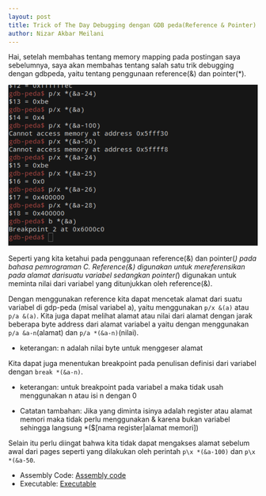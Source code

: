 ```yaml
---
layout: post
title: Trick of The Day Debugging dengan GDB peda(Reference & Pointer)
author: Nizar Akbar Meilani
---
```

Hai, setelah membahas tentang memory mapping pada postingan saya sebelumnya, saya akan membahas tentang salah satu trik debugging dengan gdbpeda, yaitu tentang penggunaan reference(&) dan pointer(*).

![trick of the day 1](https://raw.githubusercontent.com/nizarakbarm/nizarakbarm.github.io/master/images/trick_of_the_day1.png "Reference & Pointer")

Seperti yang kita ketahui pada penggunaan reference(&) dan pointer(*) pada bahasa pemrograman C. Reference(&) digunakan untuk mereferensikan pada alamat darisuatu variabel sedangkan pointer(*) digunakan untuk meminta nilai dari variabel yang ditunjukkan oleh reference(&).

Dengan menggunakan reference kita dapat mencetak alamat dari suatu variabel di gdp-peda (misal variabel a), yaitu menggunakan `p/x &(a)` atau `p/a &(a)`. Kita juga dapat melihat alamat atau nilai dari alamat dengan jarak beberapa byte address dari alamat variabel a yaitu dengan menggunakan `p/a &a-n`(alamat) dan `p/a *(&a-n)`(nilai).
* keterangan: n adalah nilai byte untuk menggeser alamat

Kita dapat juga menentukan breakpoint pada penulisan definisi dari variabel dengan `break *(&a-n)`.
* keterangan: untuk breakpoint pada variabel a maka tidak usah menggunakan n atau isi n dengan 0

* Catatan tambahan: Jika yang diminta isinya adalah register atau alamat memori maka tidak perlu menggunakan & karena bukan variabel sehingga langsung *($[nama register|alamat memori])

Selain itu perlu diingat bahwa kita tidak dapat mengakses alamat sebelum awal dari pages seperti yang dilakukan oleh perintah `p\x *(&a-100)` dan `p\x *(&a-50`.

* Assembly Code: [Assembly code](https://raw.githubusercontent.com/nizarakbarm/nizarakbarm.github.io/files/mem.asm "Assembly Code")
* Executable: [Executable](https://raw.githubusercontent.com/nizarakbarm/nizarakbarm.github.io/master/files/mem "Executable")
